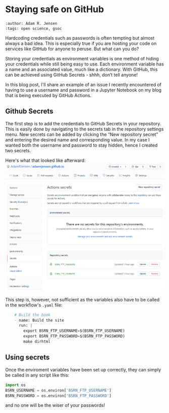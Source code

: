 # Staying safe on GitHub
```{post} 2021-08-02
:author: Adam R. Jensen
:tags: open science, gsoc
```

Hardcoding credentials such as passwords is often tempting but almost always a bad idea. This is especially true if you are hosting your code on services like GitHub for anyone to peruse. But what can you do?

Storing your credentials as environment variables is one method of hiding your credentials while still being easy to use. Each environment variable has a name and an associated value, much like a dictionary. With GitHub, this can be achieved using GitHub Secrets - shhh, don’t tell anyone!

In this blog post, I'll share an example of an issue I recently encountered of having to use a username and password in a Jupyter Notebook on my blog that is being executed by GitHub Actions.

## Github Secrets
The first step is to add the credentials to GitHub Secrets in your repository. This is easily done by navigating to the secrets tab in the repository settings menu. New secrets can be added by clicking the “New repository secret” and entering the desired name and corresponding value. In my case I wanted both the username and password to stay hidden, hence I created two secrets.

Here's what that looked like afterward:
![github secrets example](/images/github_secrets.png)

This step is, however, not sufficient as the variables also have to be called in the workflow's `.yaml` file:

```python
    # Build the book
    - name: Build the site
      run: |
        export BSRN_FTP_USERNAME=$(BSRN_FTP_USERNAME)
        export BSRN_FTP_PASSWORD=$(BSRN_FTP_PASSWORD)
        make dirhtml
```

## Using secrets
Once the enviroment variables have been set up correctly, they can simply be called in any script like this:

```python
import os
BSRN_USERNAME = os.environ['BSRN_FTP_USERNAME']
BSRN_PASSWORD = os.environ['BSRN_FTP_PASSWORD']
```
and no one will be the wiser of your passwords!
